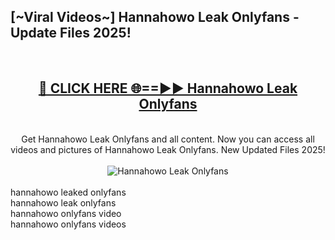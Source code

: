 <h2>[~Viral Videos~] Hannahowo Leak Onlyfans - Update Files 2025!</h2>
<br>
<div align="center">
<h2><a href="https://betterlinks.top/A2PfLJ" rel="nofollow">🔴 CLICK HERE 🌐==►► Hannahowo Leak Onlyfans</a></h2>
<br>
Get Hannahowo Leak Onlyfans and all content. Now you can access all videos and pictures of Hannahowo Leak Onlyfans. New Updated Files 2025!
<br>
<br>
<a href="https://betterlinks.top/A2PfLJ" rel="nofollow" data-target="animated-image.originalLink"><img src="https://i.ibb.co.com/WyWwxjT/player-gif2.gif" alt="Hannahowo Leak Onlyfans" style="max-width: 100%; display: inline-block;" data-target="animated-image.originalImage"></a>
</div>
<br>
hannahowo leaked onlyfans<br>
hannahowo leak onlyfans<br>
hannahowo onlyfans video<br>
hannahowo onlyfans videos